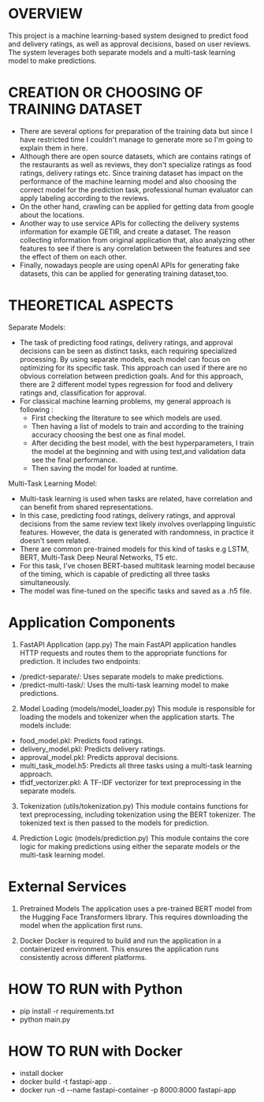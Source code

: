 
# OVERVIEW 
This project is a machine learning-based system designed to predict food and delivery ratings, as well as approval decisions,
based on user reviews. The system leverages both separate models and a multi-task learning model to make predictions.

# CREATION OR CHOOSING OF TRAINING DATASET
- There are several options for preparation of the training data but since I have restricted time I couldn't manage
to generate more so I'm going to explain them in here.
- Although there are open source datasets, which are contains ratings of the restaurants as well as reviews, they
don't specialize ratings as food ratings, delivery ratings etc. Since training dataset has impact on the performance
of the machine learning model and also choosing the correct model for the prediction task, professional human evaluator can apply labeling
according to the reviews.
- On the other hand, crawling can be applied for getting data from google about the locations.
- Another way to use service APIs for collecting the delivery systems information for example GETIR, and create a dataset. The reason collecting information from 
original application  that, also analyzing other features to see if there is any correlation between the features and see the effect of them on each other.
- Finally, nowadays people are using openAI APIs for generating fake datasets, this can be applied for generating training dataset,too.

# THEORETICAL ASPECTS

Separate Models:

- The task of predicting food ratings, delivery ratings, and approval decisions can be seen as distinct tasks, each requiring specialized processing.
By using separate models, each model can focus on optimizing for its specific task.
This approach can used if there are no obvious correlation between prediction goals. 
And for this approach, there are 2 different model types regression for food and delivery ratings and, classification for approval.
- For classical machine learning problems, my general approach is following :
  - First checking the literature to see which models are used.
  - Then having a list of models to train and according to the training accuracy choosing the best one as final model.
  - After deciding the best model, with the best hyperparameters, I train the model at the beginning and with using test,and validation  data see the final performance.
  - Then saving the model for loaded at runtime. 
  
Multi-Task Learning Model:
- Multi-task learning is used when tasks are related, have correlation and can benefit from shared representations. 
- In this case, predicting food ratings, delivery ratings, and approval decisions from the same review text likely involves overlapping linguistic features. However,
the data is generated with randomness, in practice it doesn't seem related.
- There are common pre-trained models for this kind of tasks e.g LSTM, BERT, Multi-Task Deep Neural Networks, T5 etc.
- For this task, I've chosen BERT-based multitask learning model because of the timing, which is capable of predicting all three tasks simultaneously. 
- The model was fine-tuned on the specific tasks and saved as a .h5 file.

# Application Components

1. FastAPI Application (app.py)
The main FastAPI application handles HTTP requests and routes them to the appropriate functions for prediction.
It includes two endpoints:
- /predict-separate/: Uses separate models to make predictions.
- /predict-multi-task/: Uses the multi-task learning model to make predictions.

2. Model Loading (models/model_loader.py)
This module is responsible for loading the models and tokenizer when the application starts. The models include:
- food_model.pkl: Predicts food ratings.
- delivery_model.pkl: Predicts delivery ratings.
- approval_model.pkl: Predicts approval decisions.
- multi_task_model.h5: Predicts all three tasks using a multi-task learning approach.
- tfidf_vectorizer.pkl: A TF-IDF vectorizer for text preprocessing in the separate models.

3. Tokenization (utils/tokenization.py)
This module contains functions for text preprocessing, including tokenization using the BERT tokenizer. 
The tokenized text is then passed to the models for prediction.

4. Prediction Logic (models/prediction.py)
This module contains the core logic for making predictions using either the separate models or the multi-task learning model.


# External Services
1. Pretrained Models
The application uses a pre-trained BERT model from the Hugging Face Transformers library. 
This requires downloading the model when the application first runs.

2. Docker
Docker is required to build and run the application in a containerized environment.
This ensures the application runs consistently across different platforms.

# HOW TO RUN with Python

- pip install -r requirements.txt
- python main.py


# HOW TO RUN with Docker 
- install docker 
- docker build -t fastapi-app .
- docker run -d --name fastapi-container -p 8000:8000 fastapi-app

